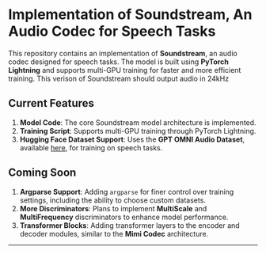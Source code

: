 # Implementation of Soundstream, An Audio Codec for Speech Tasks

This repository contains an implementation of **Soundstream**, an audio codec designed for speech tasks. The model is built using **PyTorch Lightning** and supports multi-GPU training for faster and more efficient training.
This verison of Soundstream should output audio in 24kHz

## Current Features

1. **Model Code**: The core Soundstream model architecture is implemented.
2. **Training Script**: Supports multi-GPU training through PyTorch Lightning.
3. **Hugging Face Dataset Support**: Uses the **GPT OMNI Audio Dataset**, available [here](https://huggingface.co/datasets/gpt-omni/VoiceAssistant-400K), for training on speech tasks.

## Coming Soon

1. **Argparse Support**: Adding `argparse` for finer control over training settings, including the ability to choose custom datasets.
2. **More Discriminators**: Plans to implement **MultiScale** and **MultiFrequency** discriminators to enhance model performance.
3. **Transformer Blocks**: Adding transformer layers to the encoder and decoder modules, similar to the **Mimi Codec** architecture.

---
